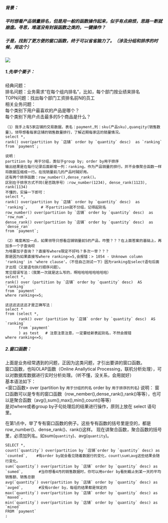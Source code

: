 ##### 背景：
##### 平时想看产品销量排名，但是用一般的函数操作起来，似乎有点麻烦，思路一断就崩盘。寻思，难道没有封装函数之类的，一键操作？  
##### 于是，找到了更方便的窗口函数，终于可以省省脑力了。（涉及分组和排序的时候，用这个）  
![](https://timgsa.baidu.com/timg?image&quality=80&size=b9999_10000&sec=1605080956732&di=09faf5f4562ec3b039d84ca015dfa279&imgtype=0&src=http%3A%2F%2Fimg2.imgtn.bdimg.com%2Fit%2Fu%3D2137599517%2C366805415%26fm%3D214%26gp%3D0.jpg)  
##### 1.先举个栗子： 
经典问题：  
排名问题：业务需求“在每个组内排名”，比如，每个部门按业绩来排名  
TOPN问题：找出每个部门工资排名前N的员工  
相关业务问题：  
每个类别下用户最喜欢的产品是哪个？  
每个类别下用户点击最多的5个商品是什么？  

```
（1）我手上有5家店铺的交易数据，表名：payment,列：sku(产品sku),quanqity(销售数量)。领导想看每家店铺的销售数量排行，了解近期每家店的销量情况。    
select *, 
rank() over(partition by `店铺` order by `quantity` desc)  as `ranking`   
from `payment`;

说明：
partition by 用于分组，类似于group by; order by用于排序
输出结果是在每行记录后面新增一列：ranking，作为产品销量的排行。并不会像聚合函数一样将数据压缩成一行。在找销量前几的产品时贼好用。  
还有两个排序函数：row_number(),dense_rank()。  
区别在于排序方式不同(是否跳序号）:row_number(1234), dense_rank(1123), rank(1134)  
不懂的，实操一下即可：
select *, 
rank() over(partition by `店铺` order by `quantity` desc)  as `ranking`,      # 不partition就不分组，记得起别名
row_number() over(partition by `店铺` order by `quantity` desc)  as `row_num`,
dense_rank() over(partition by `店铺` order by `quantity` desc)  as `dense_ran`
from `payment`;

（2）难度再加一点，如果领导只想看店铺销量前5的产品，咋整？？？在上面答案的基础上，再加多一个子查询呗   
为啥要加子查询？？直接写where限定不好吗？多次一举？？？  
那是因为如果直接写where ranking<=5,会报错：> 1054 - Unknown column 'ranking' in 'where clause'。（不信自己测试一下）因为ranking在select语句后面才出现（又是语句执行顺序问题）。
常见错误写法：（我第一次就是这么写的，啊哈哈哈哈哈哈哈哈）  
select *, 
rank() over (partition by `店铺` order by `quantity` desc)  AS `ranking`   
from `payment`
where ranking<=5;

这这这这这这才是正确写法：  
select *
from (select *, 
      rank() over (partition by `店铺` order by `quantity` desc)  AS `ranking`   
      from `payment` 
      ) as test   # 注意注意注意，一定要给新表起别名，不然会报错
where ranking<=5;
 ````
##### 2.窗口函数： 
上面是业务经常遇到的问题，正因为这类问题，才引出要讲的窗口函数。  
窗口函数，也叫OLAP函数（Online Anallytical Processing，联机分析处理），可以对数据库数据进行实时分析处理。（听不懂，没关系，会用就好）  
基本语法如下：  
<窗口函数> over (partition by `用于分组的列名` order by `用于排序的列名`)
说明：
 窗口函数可以是专有的窗口函数（row_nember(),dense_rank(),rank()等等），也可以是聚合函数（avg(),sum(),max(),min(),count()等等）  
 是对where或者group by子句处理后的结果进行操作，原则上放在 select 语句里。
 
 在第1点中，举了专有窗口函数的例子。这些专有函数的括号里是空的，都是row_number()、dense_rank()、rank()这样。
 现在讲聚合函数，聚合函数的括号里，必须加列名。如sum(`quantity`)、avg(`quantity`)。
```
SELECT *,
count(`quantity`) over(partition by `店铺`order by `quantity` desc) as `counted`,    #有order by就会看见随着数据行的变化，count\sum\avg这些结果会随行变化。
sum(`quantity`) over(partition by `店铺` order by `quantity` desc) as `sumed`,       #当你想看4月的销售数据时，你可以用order by看到截止到某一天的平均销售额、销售总额
avg(`quantity`) over(partition by `店铺` order by `quantity` desc) as `avged`,       #没有order by，每组的结果都是恒定的
max(`quantity`) over(partition by `店铺` order by `quantity` desc) as `maxed`,
min(`quantity`) over(partition by `店铺` order by `quantity` desc) as `mined`
FROM `payment`
;
 ```               

